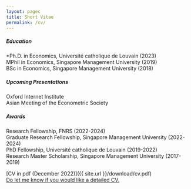 ```yaml
---
layout: pagec
title: Short Vitae 
permalink: /cv/
---
```


##### Education
*Ph.D. in Economics, Université catholique de Louvain (2023)\
MPhil in Economics, Singapore Management University (2019)\
BSc in Economics, Singapore Management University (2018)

##### Upcoming Presentations 
Oxford Internet Institute \
Asian Meeting of the Econometric Society

<!--No upcoming presentations. :neutral_face:\
I would be excited to share my work with your department! :grin:-->

##### Awards
Research Fellowship, FNRS (2022-2024)\
Graduate Research Fellowship, Singapore Management University (2022-2024)\
PhD Fellowship, Université catholique de Louvain (2019-2022)\
Research Master Scholarship, Singapore Management University (2017-2019)

[CV in pdf (December 2022)]({{ site.url }}/download/cv.pdf)\
[Do let me know if you would like a detailed CV.](mailto:robin@robin-ng.com)


